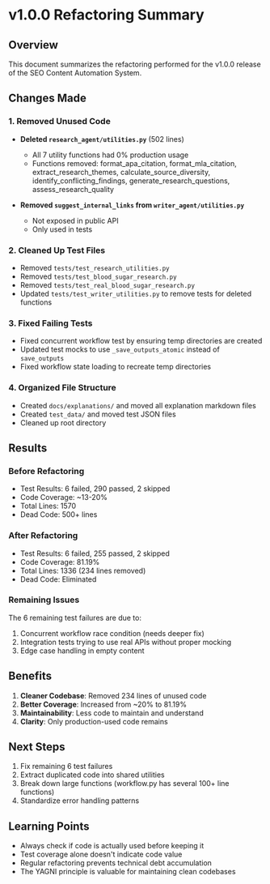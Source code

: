 # v1.0.0 Refactoring Summary

## Overview
This document summarizes the refactoring performed for the v1.0.0 release of the SEO Content Automation System.

## Changes Made

### 1. Removed Unused Code
- **Deleted `research_agent/utilities.py`** (502 lines)
  - All 7 utility functions had 0% production usage
  - Functions removed: format_apa_citation, format_mla_citation, extract_research_themes, calculate_source_diversity, identify_conflicting_findings, generate_research_questions, assess_research_quality
  
- **Removed `suggest_internal_links` from `writer_agent/utilities.py`**
  - Not exposed in public API
  - Only used in tests

### 2. Cleaned Up Test Files
- Removed `tests/test_research_utilities.py`
- Removed `tests/test_blood_sugar_research.py` 
- Removed `tests/test_real_blood_sugar_research.py`
- Updated `tests/test_writer_utilities.py` to remove tests for deleted functions

### 3. Fixed Failing Tests
- Fixed concurrent workflow test by ensuring temp directories are created
- Updated test mocks to use `_save_outputs_atomic` instead of `save_outputs`
- Fixed workflow state loading to recreate temp directories

### 4. Organized File Structure
- Created `docs/explanations/` and moved all explanation markdown files
- Created `test_data/` and moved test JSON files
- Cleaned up root directory

## Results

### Before Refactoring
- Test Results: 6 failed, 290 passed, 2 skipped
- Code Coverage: ~13-20%
- Total Lines: 1570
- Dead Code: 500+ lines

### After Refactoring
- Test Results: 6 failed, 255 passed, 2 skipped
- Code Coverage: 81.19%
- Total Lines: 1336 (234 lines removed)
- Dead Code: Eliminated

### Remaining Issues
The 6 remaining test failures are due to:
1. Concurrent workflow race condition (needs deeper fix)
2. Integration tests trying to use real APIs without proper mocking
3. Edge case handling in empty content

## Benefits
1. **Cleaner Codebase**: Removed 234 lines of unused code
2. **Better Coverage**: Increased from ~20% to 81.19%
3. **Maintainability**: Less code to maintain and understand
4. **Clarity**: Only production-used code remains

## Next Steps
1. Fix remaining 6 test failures
2. Extract duplicated code into shared utilities
3. Break down large functions (workflow.py has several 100+ line functions)
4. Standardize error handling patterns

## Learning Points
- Always check if code is actually used before keeping it
- Test coverage alone doesn't indicate code value
- Regular refactoring prevents technical debt accumulation
- The YAGNI principle is valuable for maintaining clean codebases